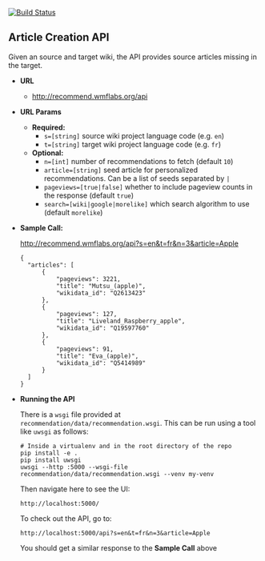 [![Build Status](https://travis-ci.org/wikimedia-research/translation-recs-app.svg?branch=master)](https://travis-ci.org/wikimedia-research/translation-recs-app)

**Article Creation API**
----
  Given an source and target wiki, the API provides source articles missing in the target.

* **URL**
  * http://recommend.wmflabs.org/api  
* **URL Params**
  * **Required:** 
    * `s=[string]` source wiki project language code (e.g. `en`)
    * `t=[string]` target wiki project language code (e.g. `fr`)
  * **Optional:**
    * `n=[int]` number of recommendations to fetch (default `10`)
    * `article=[string]` seed article for personalized recommendations. Can be a list of 
      seeds separated by `|`
    * `pageviews=[true|false]` whether to include pageview counts in the response (default `true`)
    * `search=[wiki|google|morelike]` which search algorithm to use (default `morelike`)
* **Sample Call:**

  http://recommend.wmflabs.org/api?s=en&t=fr&n=3&article=Apple

  ```
  {
    "articles": [
        {
            "pageviews": 3221,
            "title": "Mutsu_(apple)",
            "wikidata_id": "Q2613423"
        },
        {
            "pageviews": 127,
            "title": "Liveland_Raspberry_apple",
            "wikidata_id": "Q19597760"
        },
        {
            "pageviews": 91,
            "title": "Eva_(apple)",
            "wikidata_id": "Q5414989"
        }
    ]
  }
  ```

* **Running the API**

  There is a `wsgi` file provided at `recommendation/data/recommendation.wsgi`. This can be run
  using a tool like `uwsgi` as follows:
  ```
  # Inside a virtualenv and in the root directory of the repo
  pip install -e .
  pip install uwsgi
  uwsgi --http :5000 --wsgi-file recommendation/data/recommendation.wsgi --venv my-venv
  ```

  Then navigate here to see the UI:
  ```
  http://localhost:5000/
  ```

  To check out the API, go to:
  ```
  http://localhost:5000/api?s=en&t=fr&n=3&article=Apple
  ```

  You should get a similar response to the **Sample Call** above
